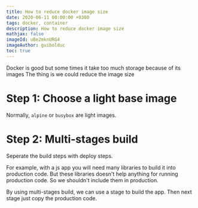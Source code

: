 ```yaml
---
title: How to reduce docker image size
date: 2020-06-11 00:00:00 +0300
tags: docker, container
description: How to reduce docker image size
mathjax: false
imageId: uBe2mknURG4
imageAuthor: guibolduc
toc: true
---
```


Docker is good but some times it take too much storage because of its images
The thing is we could reduce the image size

<!-- more -->

# Step 1: Choose a light base image

Normally, `alpine` or `busybox` are light images.

# Step 2: Multi-stages build

Seperate the build steps with deploy steps.

For example, with a js app you will need many libraries to build it into production code.
But these libraries doesn't help anything for running production code. So we shouldn't include them in production.

By using multi-stages build, we can use a stage to build the app. Then next stage just copy the production code.


